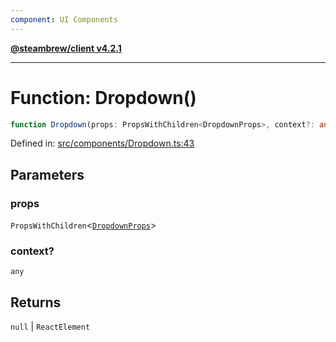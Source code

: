 ```yaml
---
component: UI Components
---
```


[**@steambrew/client v4.2.1**](../README.md)

***

# Function: Dropdown()

```ts
function Dropdown(props: PropsWithChildren<DropdownProps>, context?: any): null | ReactElement
```

Defined in: [src/components/Dropdown.ts:43](https://github.com/SteamClientHomebrew/SDK/blob/main/typescript-packages/client/src/components/Dropdown.ts#L43)

## Parameters

### props

`PropsWithChildren`\<[`DropdownProps`](../interfaces/DropdownProps.md)\>

### context?

`any`

## Returns

`null` \| `ReactElement`
